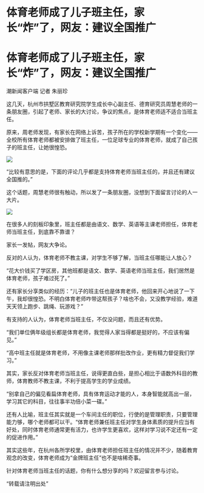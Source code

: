 # 体育老师成了儿子班主任，家长“炸”了，网友：建议全国推广

# 体育老师成了儿子班主任，家长“炸”了，网友：建议全国推广

潮新闻客户端 记者 朱丽珍

这几天，杭州市拱墅区教育研究院学生成长中心副主任、德育研究员周慧老师的一条朋友圈，引起了老师、家长的大讨论，争议的焦点，是体育老师适不适合当班主任。

原来，周老师发现，有家长在网络上诉苦，孩子所在的学校新学期有一个变化——全校所有体育老师都被安排做了班主任，一位足球专业的体育老师，就成了自己孩子的班主任，让她很惶恐。

![](https://inews.gtimg.com/om_bt/Oz1vBnq2yaElxfUzn1fVWoQKDRhaPxwBS5Jqf5tQNi3V8AA/1000)

“比较有意思的是，下面的评论几乎都是支持体育老师当班主任的，并且还有建议全国推的。”

这个话题，周慧老师很有触动，所以发了一条朋友圈，没想到下面留言讨论的人一大片。

![](https://inews.gtimg.com/om_bt/O7ArWzAKWB0hKbaeLbkwitUfLugCmxfSVvGtwwp8SFwYkAA/1000)

在很多人的刻板印象里，班主任都是由语文、数学、英语等主课老师担任，体育老师当班主任，到底靠不靠谱？

家长一发帖，网友大争论。

反对的人认为，体育老师不教主课，对学生不够了解，当班主任哪能让人放心？

“花大价钱买了学区房，其他班都是语文、数学、英语老师当班主任，我们居然是体育老师，孩子难过死了。”

还有家长分享类似的经历：“儿子的班主任也是体育老师，他回来开心地说了一下午，我却很惶恐。不明白体育老师咋带这帮孩子？啥也不会，又没教学经验，难道天天领上跑步、跳绳、玩游戏？”

有支持的人认为，体育老师当班主任，不仅没问题，而且还有优势。

“我们单位俩年级组长都是体育老师，我觉得人家当得都是挺好的，不应该有偏见。”

“高中班主任就是体育老师，不用像主课老师那样批改作业，更有精力督促我们学习。”

其实，家长反对体育老师当班主任，说得更直白些，是担心相比于语数外科目的教师，体育教师不教主课，不利于提高学生的学业成绩。

“别拿自己的偏见看扁体育老师，具有体育运动才能的人，本身智能就高出一层，学习其它的科目，往往事半功倍小菜一碟。”

还有人比喻，班主任其实就是一个车间主任的职位，行使的是管理职责，只要管理能力够，哪个老师都可以干。“体育老师兼任班主任对学生身体素质的提升应当有好处，同时体育老师通常更有活力，也许学生更喜欢，这样对学习说不定还有一定的促进作用。”

其实这些年，在杭州各所学校里，由体育老师担任班主任的情况并不少，随着教育观念的改变，体育老师成为“金牌班主任”也不是啥稀奇事。

针对体育老师当班主任的话题，你有什么想分享的吗？欢迎留言参与讨论。

“转载请注明出处”


